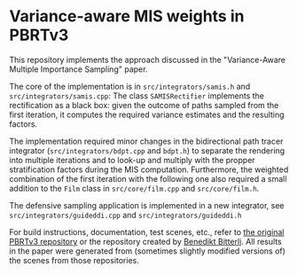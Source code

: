 Variance-aware MIS weights in PBRTv3
===================================================

This repository implements the approach discussed in the
"Variance-Aware Multiple Importance Sampling" paper.

The core of the implementation is in `src/integrators/samis.h` and `src/integrators/samis.cpp`:
The class `SAMISRectifier` implements the rectification as a black box: given the outcome of paths
sampled from the first iteration, it computes the required variance estimates and the resulting factors.

The implementation required minor changes in the bidirectional path tracer integrator
(`src/integrators/bdpt.cpp` and `bdpt.h`) to separate the rendering into multiple iterations
and to look-up and multiply with the propper stratification factors during the MIS computation.
Furthermore, the weighted combination of the first iteration with the following one also
required a small addition to the `Film` class in `src/core/film.cpp` and `src/core/film.h`.

The defensive sampling application is implemented in a new integrator, see `src/integrators/guideddi.cpp` and
`src/integrators/guideddi.h`

For build instructions, documentation, test scenes, etc., refer to [the original PBRTv3 repository](https://github.com/mmp/pbrt-v3/)
or the repository created by [Benedikt Bitterli](https://benedikt-bitterli.me/resources/).
All results in the paper were generated from (sometimes slightly modified versions of) the scenes from those repositories.
